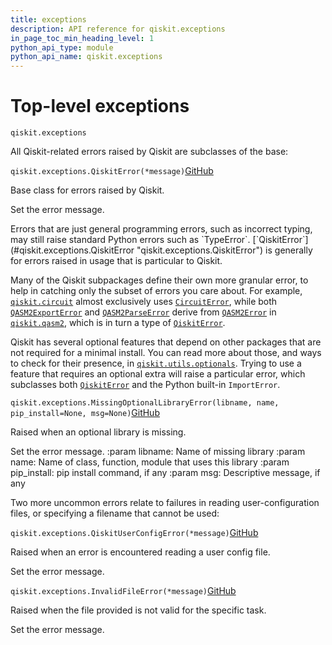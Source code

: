 ```yaml
---
title: exceptions
description: API reference for qiskit.exceptions
in_page_toc_min_heading_level: 1
python_api_type: module
python_api_name: qiskit.exceptions
---
```


<span id="module-qiskit.exceptions" />

<span id="qiskit-exceptions" />

<span id="top-level-exceptions-qiskit-exceptions" />

# Top-level exceptions

<span id="module-qiskit.exceptions" />

`qiskit.exceptions`

All Qiskit-related errors raised by Qiskit are subclasses of the base:

<span id="qiskit.exceptions.QiskitError" />

`qiskit.exceptions.QiskitError(*message)`[GitHub](https://github.com/qiskit/qiskit/tree/stable/0.25/qiskit/exceptions.py "view source code")

Base class for errors raised by Qiskit.

Set the error message.

<Admonition title="Note" type="note">
  Errors that are just general programming errors, such as incorrect typing, may still raise standard Python errors such as `TypeError`. [`QiskitError`](#qiskit.exceptions.QiskitError "qiskit.exceptions.QiskitError") is generally for errors raised in usage that is particular to Qiskit.
</Admonition>

Many of the Qiskit subpackages define their own more granular error, to help in catching only the subset of errors you care about. For example, [`qiskit.circuit`](circuit#module-qiskit.circuit "qiskit.circuit") almost exclusively uses [`CircuitError`](circuit#qiskit.circuit.CircuitError "qiskit.circuit.CircuitError"), while both [`QASM2ExportError`](qasm2#qiskit.qasm2.QASM2ExportError "qiskit.qasm2.QASM2ExportError") and [`QASM2ParseError`](qasm2#qiskit.qasm2.QASM2ParseError "qiskit.qasm2.QASM2ParseError") derive from [`QASM2Error`](qasm2#qiskit.qasm2.QASM2Error "qiskit.qasm2.QASM2Error") in [`qiskit.qasm2`](qasm2#module-qiskit.qasm2 "qiskit.qasm2"), which is in turn a type of [`QiskitError`](#qiskit.exceptions.QiskitError "qiskit.exceptions.QiskitError").

Qiskit has several optional features that depend on other packages that are not required for a minimal install. You can read more about those, and ways to check for their presence, in [`qiskit.utils.optionals`](utils#module-qiskit.utils.optionals "qiskit.utils.optionals"). Trying to use a feature that requires an optional extra will raise a particular error, which subclasses both [`QiskitError`](#qiskit.exceptions.QiskitError "qiskit.exceptions.QiskitError") and the Python built-in `ImportError`.

<span id="qiskit.exceptions.MissingOptionalLibraryError" />

`qiskit.exceptions.MissingOptionalLibraryError(libname, name, pip_install=None, msg=None)`[GitHub](https://github.com/qiskit/qiskit/tree/stable/0.25/qiskit/exceptions.py "view source code")

Raised when an optional library is missing.

Set the error message. :param libname: Name of missing library :param name: Name of class, function, module that uses this library :param pip\_install: pip install command, if any :param msg: Descriptive message, if any

Two more uncommon errors relate to failures in reading user-configuration files, or specifying a filename that cannot be used:

<span id="qiskit.exceptions.QiskitUserConfigError" />

`qiskit.exceptions.QiskitUserConfigError(*message)`[GitHub](https://github.com/qiskit/qiskit/tree/stable/0.25/qiskit/exceptions.py "view source code")

Raised when an error is encountered reading a user config file.

Set the error message.

<span id="qiskit.exceptions.InvalidFileError" />

`qiskit.exceptions.InvalidFileError(*message)`[GitHub](https://github.com/qiskit/qiskit/tree/stable/0.25/qiskit/exceptions.py "view source code")

Raised when the file provided is not valid for the specific task.

Set the error message.

